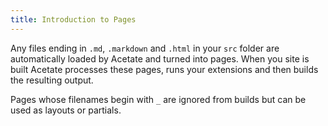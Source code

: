 ```yaml
---
title: Introduction to Pages
---
```


Any files ending in `.md`, `.markdown` and `.html` in your `src` folder are automatically loaded by Acetate and turned into pages. When you site is built Acetate processes these pages, runs your extensions and then builds the resulting output.

Pages whose filenames begin with `_` are ignored from builds but can be used as layouts or partials.
